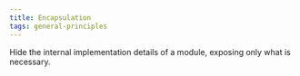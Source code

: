 ```yaml
---
title: Encapsulation
tags: general-principles
---
```

Hide the internal implementation details of a module, exposing only what is necessary.